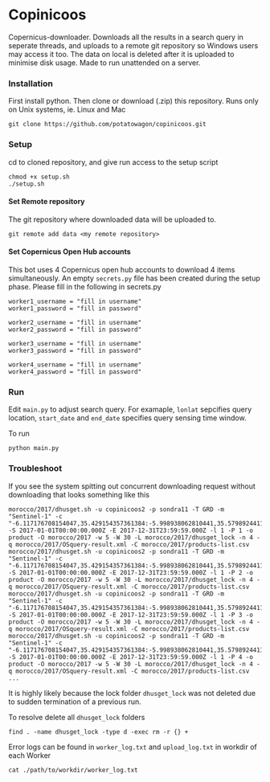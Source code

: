 # Copinicoos
Copernicus-downloader. Downloads all the results in a search query in seperate threads, and uploads to a remote git repository so Windows users may access it too. The data on local is deleted after it is uploaded to minimise disk usage. Made to run unattended on a server.

### Installation
First install python. Then clone or download (.zip) this repository. Runs only on Unix systems, ie. Linux and Mac
```
git clone https://github.com/potatowagon/copinicoos.git
```

### Setup 
cd to cloned repository, and give run access to the setup script
```
chmod +x setup.sh
./setup.sh
```

#### Set Remote repository
The git repository where downloaded data will be uploaded to.
```
git remote add data <my remote repository>
```

#### Set Copernicus Open Hub accounts
This bot uses 4 Copernicus open hub accounts to download 4 items simultaneously. An empty `secrets.py` file has been created during the setup phase. Please fill in the following in secrets.py

```
worker1_username = "fill in username"
worker1_password = "fill in password"

worker2_username = "fill in username"
worker2_password = "fill in password"

worker3_username = "fill in username"
worker3_password = "fill in password"

worker4_username = "fill in username"
worker4_password = "fill in password"

```

### Run
Edit `main.py` to adjust search query. For examaple, `lonlat` sepcifies query location, `start_date` and `end_date` specifies query sensing time window.

To run
```
python main.py
```

### Troubleshoot

If you see the system spitting out concurrent downloading request without downloading that looks something like this

```
morocco/2017/dhusget.sh -u copinicoos2 -p sondra11 -T GRD -m "Sentinel-1" -c "-6.117176708154047,35.429154357361384:-5.998938062810441,35.579892441113685" -S 2017-01-01T00:00:00.000Z -E 2017-12-31T23:59:59.000Z -l 1 -P 1 -o product -O morocco/2017 -w 5 -W 30 -L morocco/2017/dhusget_lock -n 4 -q morocco/2017/OSquery-result.xml -C morocco/2017/products-list.csv
morocco/2017/dhusget.sh -u copinicoos2 -p sondra11 -T GRD -m "Sentinel-1" -c "-6.117176708154047,35.429154357361384:-5.998938062810441,35.579892441113685" -S 2017-01-01T00:00:00.000Z -E 2017-12-31T23:59:59.000Z -l 1 -P 2 -o product -O morocco/2017 -w 5 -W 30 -L morocco/2017/dhusget_lock -n 4 -q morocco/2017/OSquery-result.xml -C morocco/2017/products-list.csv
morocco/2017/dhusget.sh -u copinicoos2 -p sondra11 -T GRD -m "Sentinel-1" -c "-6.117176708154047,35.429154357361384:-5.998938062810441,35.579892441113685" -S 2017-01-01T00:00:00.000Z -E 2017-12-31T23:59:59.000Z -l 1 -P 3 -o product -O morocco/2017 -w 5 -W 30 -L morocco/2017/dhusget_lock -n 4 -q morocco/2017/OSquery-result.xml -C morocco/2017/products-list.csv
morocco/2017/dhusget.sh -u copinicoos2 -p sondra11 -T GRD -m "Sentinel-1" -c "-6.117176708154047,35.429154357361384:-5.998938062810441,35.579892441113685" -S 2017-01-01T00:00:00.000Z -E 2017-12-31T23:59:59.000Z -l 1 -P 4 -o product -O morocco/2017 -w 5 -W 30 -L morocco/2017/dhusget_lock -n 4 -q morocco/2017/OSquery-result.xml -C morocco/2017/products-list.csv
...
```
It is highly likely because the lock folder `dhusget_lock` was not deleted due to sudden termination of a previous run.

To resolve delete all `dhusget_lock` folders

```
find . -name dhusget_lock -type d -exec rm -r {} +
```

Error logs can be found in `worker_log.txt` and `upload_log.txt` in workdir of each Worker

``` 
cat ./path/to/workdir/worker_log.txt
```
